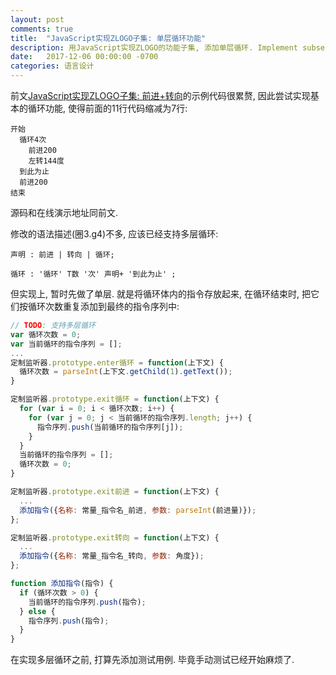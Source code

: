 ```yaml
---
layout: post
comments: true
title:  "JavaScript实现ZLOGO子集: 单层循环功能"
description: 用JavaScript实现ZLOGO的功能子集, 添加单层循环. Implement subset of ZLOGO using JavaScript, adding single-level loop
date:   2017-12-06 00:00:00 -0700
categories: 语言设计
---
```


前文[JavaScript实现ZLOGO子集: 前进+转向](https://zhuanlan.zhihu.com/p/31748014)的示例代码很累赘, 因此尝试实现基本的循环功能, 使得前面的11行代码缩减为7行:
```
开始
  循环4次
    前进200
    左转144度
  到此为止
  前进200
结束
```
源码和在线演示地址同前文.

修改的语法描述(圈3.g4)不多, 应该已经支持多层循环:
```
声明 : 前进 | 转向 | 循环;

循环 : '循环' T数 '次' 声明+ '到此为止' ;
```
但实现上, 暂时先做了单层. 就是将循环体内的指令存放起来, 在循环结束时, 把它们按循环次数重复添加到最终的指令序列中:
```javascript
// TODO: 支持多层循环
var 循环次数 = 0;
var 当前循环的指令序列 = [];
...
定制监听器.prototype.enter循环 = function(上下文) {
  循环次数 = parseInt(上下文.getChild(1).getText());
}

定制监听器.prototype.exit循环 = function(上下文) {
  for (var i = 0; i < 循环次数; i++) {
    for (var j = 0; j < 当前循环的指令序列.length; j++) {
      指令序列.push(当前循环的指令序列[j]);
    }
  }
  当前循环的指令序列 = [];
  循环次数 = 0;
}

定制监听器.prototype.exit前进 = function(上下文) {
  ...
  添加指令({名称: 常量_指令名_前进, 参数: parseInt(前进量)});
};

定制监听器.prototype.exit转向 = function(上下文) {
  ...
  添加指令({名称: 常量_指令名_转向, 参数: 角度});
};

function 添加指令(指令) {
  if (循环次数 > 0) {
    当前循环的指令序列.push(指令);
  } else {
    指令序列.push(指令);
  }
}
```
在实现多层循环之前, 打算先添加测试用例. 毕竟手动测试已经开始麻烦了.